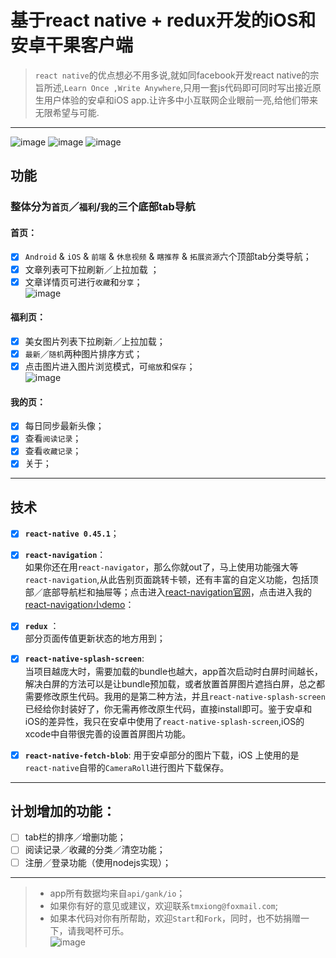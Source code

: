 # 基于react native + redux开发的iOS和安卓干果客户端
> ```react native```的优点想必不用多说,就如同facebook开发react native的宗旨所述,```Learn Once ,Write Anywhere```,只用一套js代码即可同时写出接近原生用户体验的安卓和iOS app.让许多中小互联网企业眼前一亮,给他们带来无限希望与可能.
---
![image](https://github.com/tmxiong/gank/blob/master/screenshots/home.gif)
![image](https://github.com/tmxiong/gank/blob/master/screenshots/fuli.gif)
![image](https://github.com/tmxiong/gank/blob/master/screenshots/mine.gif)

## 功能
### 整体分为```首页```／```福利```/```我的```三个底部tab导航
####  首页：
- [x] ```Android``` & ```iOS``` & ```前端``` & ```休息视频``` & ```瞎推荐``` & ```拓展资源```六个顶部tab分类导航；
- [x] 文章列表可下拉刷新／上拉加载 ；
- [x] 文章详情页可进行```收藏```和```分享```；    
![image](https://github.com/tmxiong/gank/blob/master/screenshots/home.png)

#### 福利页：
- [x] 美女图片列表下拉刷新／上拉加载；
- [x] ```最新```／```随机```两种图片排序方式；
- [x] 点击图片进入图片浏览模式，可```缩放```和```保存```；    
![image](https://github.com/tmxiong/gank/blob/master/screenshots/fuli.png)

#### 我的页：
- [x] 每日同步最新头像；
- [x] 查看```阅读记录```；
- [x] 查看```收藏记录```；
- [x] 关于；
---
## 技术
- [x] **```react-native 0.45.1```**；
- [x] **```react-navigation```**：    
如果你还在用```react-navigator```，那么你就out了，马上使用功能强大等 ```react-navigation```,从此告别页面跳转卡顿，还有丰富的自定义功能，包括顶部／底部导航栏和抽屉等；点击进入[react-navigation官网](https://reactnavigation.org)，点击进入我的[react-navigation小demo](https://github.com/tmxiong/react-navigation)：
- [x] **```redux```** ：    
部分页面传值更新状态的地方用到；

- [x] **```react-native-splash-screen```**:    
当项目越庞大时，需要加载的bundle也越大，app首次启动时白屏时间越长，解决白屏的方法可以是让bundle预加载，或者放置首屏图片遮挡白屏，总之都需要修改原生代码。我用的是第二种方法，并且```react-native-splash-screen```已经给你封装好了，你无需再修改原生代码，直接install即可。鉴于安卓和iOS的差异性，我只在安卓中使用了```react-native-splash-screen```,iOS的xcode中自带很完善的设置首屏图片功能。
- [x] **`react-native-fetch-blob`**:
用于安卓部分的图片下载，iOS 上使用的是`react-native`自带的`CameraRoll`进行图片下载保存。
---
## 计划增加的功能：
- [ ] tab栏的排序／增删功能；
- [ ] 阅读记录／收藏的分类／清空功能；
- [ ] 注册／登录功能（使用nodejs实现）；
- ---
>* app所有数据均来自`api/gank/io`；
>* 如果你有好的意见或建议，欢迎联系`tmxiong@foxmail.com`;
>* 如果本代码对你有所帮助，欢迎`Start`和`Fork`，同时，也不妨捐赠一下，请我喝杯可乐。    
![image](https://github.com/tmxiong/gank/blob/master/screenshots/donation.jpg)
